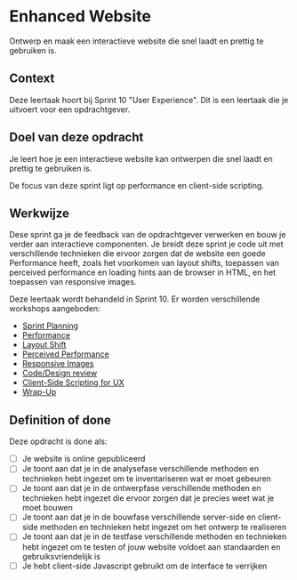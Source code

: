 # Enhanced Website

Ontwerp en maak een interactieve website die snel laadt en prettig te gebruiken is.

## Context
Deze leertaak hoort bij Sprint 10 "User Experience". Dit is een leertaak die je uitvoert voor een opdrachtgever.

## Doel van deze opdracht

Je leert hoe je een interactieve website kan ontwerpen die snel laadt en prettig te gebruiken is.

De focus van deze sprint ligt op performance en client-side scripting.

## Werkwijze

Dese sprint ga je de feedback van de opdrachtgever verwerken en bouw je verder aan interactieve componenten. Je breidt deze sprint je code uit met verschillende technieken die ervoor zorgen dat de website een goede Performance heeft, zoals het voorkomen van layout shifts, toepassen van perceived performance en loading hints aan de browser in HTML, en het toepassen van responsive images. 

Deze leertaak wordt behandeld in Sprint 10. Er worden verschillende workshops aangeboden:

- [Sprint Planning](sprint-planning.md)
- [Performance](performance.md)
- [Layout Shift](layout-shift.md)
- [Perceived Performance](perceived-performance.md)
- [Responsive Images](responsive-images.md)
- [Code/Design review](code-design-review.md)
- [Client-Side Scripting for UX](client-side-scripting-for-ux.md)
- [Wrap-Up](wrap-up.md)


## Definition of done


Deze opdracht is done als:

- [ ] Je website is online gepubliceerd
- [ ] Je toont aan dat je in de analysefase verschillende methoden en technieken hebt ingezet om te inventariseren wat er moet gebeuren
- [ ] Je toont aan dat je in de ontwerpfase verschillende methoden en technieken hebt ingezet die ervoor zorgen dat je precies weet wat je moet bouwen
- [ ] Je toont aan dat je in de bouwfase verschillende server-side en client-side methoden en technieken hebt ingezet om het ontwerp te realiseren
- [ ] Je toont aan dat je in de testfase verschillende methoden en technieken hebt ingezet om te testen of jouw website voldoet aan standaarden en gebruiksvriendelijk is
- [ ] Je hebt client-side Javascript gebruikt om de interface te verrijken

<!--
Of willen we daar dingen als “je hebt een perf audit op je site gedaan en de resultaten verwerkt”
 
En “je hebt responsive images in je site verwerkt”

“Je hebt perceived performance toegepast in je client side script” 
je hebt je project gepland met een project board en de Moscow methode”

Je hebt met client-side scripting de user experience van je website verbeterd (?)
Je hebt verschillende performance technieken toegepast

Je hebt een performane audit op je website uitgevoerd en de resultaten ...

Je hebt ontwerpkeuzes gepresenteerd aan de opdrachtgever en beschreven in de readme

Perf audit gedaan + gevonden problemen gedocumenteerd + verholpen
-->

